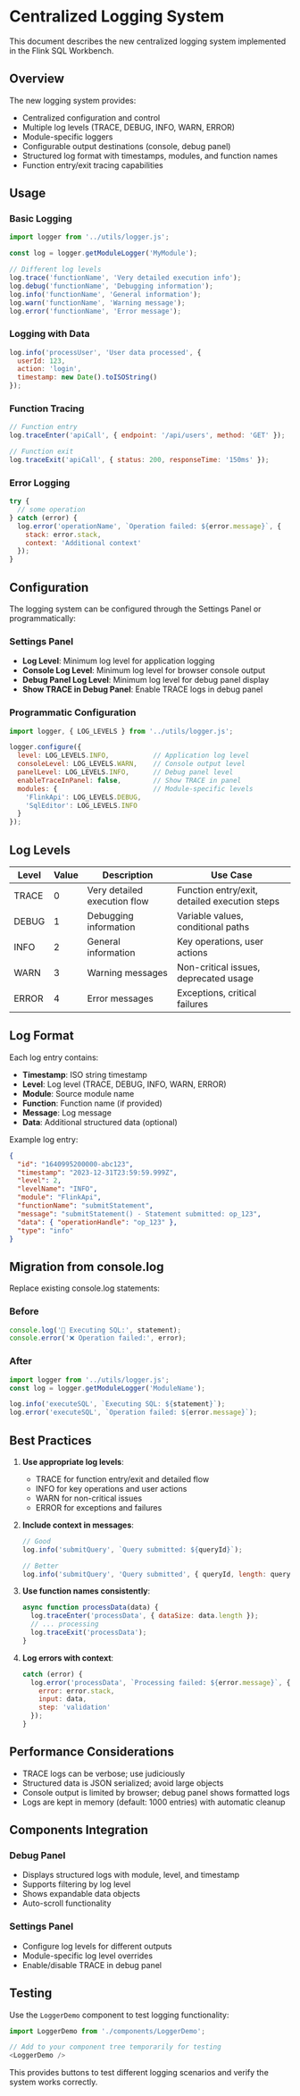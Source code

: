 # Centralized Logging System

This document describes the new centralized logging system implemented in the Flink SQL Workbench.

## Overview

The new logging system provides:
- Centralized configuration and control
- Multiple log levels (TRACE, DEBUG, INFO, WARN, ERROR)
- Module-specific loggers
- Configurable output destinations (console, debug panel)
- Structured log format with timestamps, modules, and function names
- Function entry/exit tracing capabilities

## Usage

### Basic Logging

```javascript
import logger from '../utils/logger.js';

const log = logger.getModuleLogger('MyModule');

// Different log levels
log.trace('functionName', 'Very detailed execution info');
log.debug('functionName', 'Debugging information');
log.info('functionName', 'General information');
log.warn('functionName', 'Warning message');
log.error('functionName', 'Error message');
```

### Logging with Data

```javascript
log.info('processUser', 'User data processed', {
  userId: 123,
  action: 'login',
  timestamp: new Date().toISOString()
});
```

### Function Tracing

```javascript
// Function entry
log.traceEnter('apiCall', { endpoint: '/api/users', method: 'GET' });

// Function exit
log.traceExit('apiCall', { status: 200, responseTime: '150ms' });
```

### Error Logging

```javascript
try {
  // some operation
} catch (error) {
  log.error('operationName', `Operation failed: ${error.message}`, {
    stack: error.stack,
    context: 'Additional context'
  });
}
```

## Configuration

The logging system can be configured through the Settings Panel or programmatically:

### Settings Panel
- **Log Level**: Minimum log level for application logging
- **Console Log Level**: Minimum log level for browser console output
- **Debug Panel Log Level**: Minimum log level for debug panel display
- **Show TRACE in Debug Panel**: Enable TRACE logs in debug panel

### Programmatic Configuration

```javascript
import logger, { LOG_LEVELS } from '../utils/logger.js';

logger.configure({
  level: LOG_LEVELS.INFO,           // Application log level
  consoleLevel: LOG_LEVELS.WARN,    // Console output level
  panelLevel: LOG_LEVELS.INFO,      // Debug panel level
  enableTraceInPanel: false,        // Show TRACE in panel
  modules: {                        // Module-specific levels
    'FlinkApi': LOG_LEVELS.DEBUG,
    'SqlEditor': LOG_LEVELS.INFO
  }
});
```

## Log Levels

| Level | Value | Description | Use Case |
|-------|-------|-------------|----------|
| TRACE | 0 | Very detailed execution flow | Function entry/exit, detailed execution steps |
| DEBUG | 1 | Debugging information | Variable values, conditional paths |
| INFO  | 2 | General information | Key operations, user actions |
| WARN  | 3 | Warning messages | Non-critical issues, deprecated usage |
| ERROR | 4 | Error messages | Exceptions, critical failures |

## Log Format

Each log entry contains:
- **Timestamp**: ISO string timestamp
- **Level**: Log level (TRACE, DEBUG, INFO, WARN, ERROR)
- **Module**: Source module name
- **Function**: Function name (if provided)
- **Message**: Log message
- **Data**: Additional structured data (optional)

Example log entry:
```json
{
  "id": "1640995200000-abc123",
  "timestamp": "2023-12-31T23:59:59.999Z",
  "level": 2,
  "levelName": "INFO",
  "module": "FlinkApi",
  "functionName": "submitStatement",
  "message": "submitStatement() - Statement submitted: op_123",
  "data": { "operationHandle": "op_123" },
  "type": "info"
}
```

## Migration from console.log

Replace existing console.log statements:

### Before
```javascript
console.log('📝 Executing SQL:', statement);
console.error('❌ Operation failed:', error);
```

### After
```javascript
import logger from '../utils/logger.js';
const log = logger.getModuleLogger('ModuleName');

log.info('executeSQL', `Executing SQL: ${statement}`);
log.error('executeSQL', `Operation failed: ${error.message}`);
```

## Best Practices

1. **Use appropriate log levels**:
   - TRACE for function entry/exit and detailed flow
   - INFO for key operations and user actions
   - WARN for non-critical issues
   - ERROR for exceptions and failures

2. **Include context in messages**:
   ```javascript
   // Good
   log.info('submitQuery', `Query submitted: ${queryId}`);
   
   // Better
   log.info('submitQuery', 'Query submitted', { queryId, length: query.length });
   ```

3. **Use function names consistently**:
   ```javascript
   async function processData(data) {
     log.traceEnter('processData', { dataSize: data.length });
     // ... processing
     log.traceExit('processData');
   }
   ```

4. **Log errors with context**:
   ```javascript
   catch (error) {
     log.error('processData', `Processing failed: ${error.message}`, {
       error: error.stack,
       input: data,
       step: 'validation'
     });
   }
   ```

## Performance Considerations

- TRACE logs can be verbose; use judiciously
- Structured data is JSON serialized; avoid large objects
- Console output is limited by browser; debug panel shows formatted logs
- Logs are kept in memory (default: 1000 entries) with automatic cleanup

## Components Integration

### Debug Panel
- Displays structured logs with module, level, and timestamp
- Supports filtering by log level
- Shows expandable data objects
- Auto-scroll functionality

### Settings Panel
- Configure log levels for different outputs
- Module-specific log level overrides
- Enable/disable TRACE in debug panel

## Testing

Use the `LoggerDemo` component to test logging functionality:

```javascript
import LoggerDemo from './components/LoggerDemo';

// Add to your component tree temporarily for testing
<LoggerDemo />
```

This provides buttons to test different logging scenarios and verify the system works correctly.
